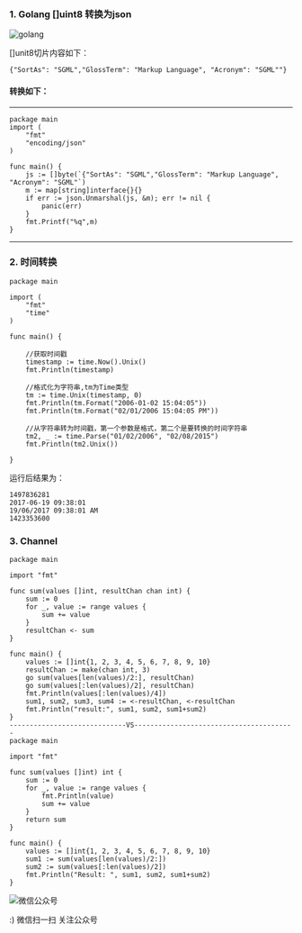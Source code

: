 <!--
author: os4uinfo
head: https://os4u.info/blog/img/sun.png
date: 2017-07-16
title: Golang 使用笔记（不断更新中）
tags: golang
images: https://os4u.info/blog/img/sun.png
category: golang
status: publish
summary: Go是Google开发的一种编译型，可并行化，并具有垃圾回收功能的编程语言。本篇文章主要记录工作学习中遇到的各种golang问题，以便后续查询使用，提高自己技能。
-->

### 1. Golang []uint8 转换为json

![golang](https://www.os4u.info/blog/programing/golang/images/golang.jpg)

[]unit8切片内容如下：

```
{"SortAs": "SGML","GlossTerm": "Markup Language", "Acronym": "SGML""}

```
#### 转换如下：
---
```
package main
import (
	"fmt"
	"encoding/json"
)

func main() {
	js := []byte(`{"SortAs": "SGML","GlossTerm": "Markup Language", "Acronym": "SGML"`)
	m := map[string]interface{}{}
	if err := json.Unmarshal(js, &m); err != nil {
	    panic(err)
	}
	fmt.Printf("%q",m)
}
```
---
### 2. 时间转换

```
package main

import (
	"fmt"
	"time"
)

func main() {

	//获取时间戳
	timestamp := time.Now().Unix()
	fmt.Println(timestamp)

	//格式化为字符串,tm为Time类型
	tm := time.Unix(timestamp, 0)
	fmt.Println(tm.Format("2006-01-02 15:04:05"))
	fmt.Println(tm.Format("02/01/2006 15:04:05 PM"))

	//从字符串转为时间戳，第一个参数是格式，第二个是要转换的时间字符串
	tm2, _ := time.Parse("01/02/2006", "02/08/2015")
	fmt.Println(tm2.Unix())

}
```
运行后结果为：

```
1497836281
2017-06-19 09:38:01
19/06/2017 09:38:01 AM
1423353600
```

### 3. Channel

```
package main

import "fmt"

func sum(values []int, resultChan chan int) {
	sum := 0
	for _, value := range values {
		sum += value
	}
	resultChan <- sum
}

func main() {
	values := []int{1, 2, 3, 4, 5, 6, 7, 8, 9, 10}
	resultChan := make(chan int, 3)
	go sum(values[len(values)/2:], resultChan)
	go sum(values[:len(values)/2], resultChan)
	fmt.Println(values[:len(values)/4])
	sum1, sum2, sum3, sum4 := <-resultChan, <-resultChan
	fmt.Println("result:", sum1, sum2, sum1+sum2)
}
-----------------------------VS----------------------------------------
package main

import "fmt"

func sum(values []int) int {
	sum := 0
	for _, value := range values {
		fmt.Println(value)
		sum += value
	}
	return sum
}

func main() {
	values := []int{1, 2, 3, 4, 5, 6, 7, 8, 9, 10}
	sum1 := sum(values[len(values)/2:])
	sum2 := sum(values[:len(values)/2])
	fmt.Println("Result: ", sum1, sum2, sum1+sum2)
}

```


![微信公众号](https://www.os4u.info/wx.jpg) 

:) 微信扫一扫 关注公众号 
